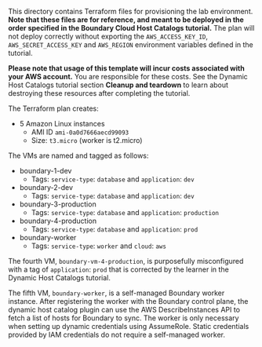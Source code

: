 This directory contains Terraform files for provisioning the lab environment. **Note that these files are for reference, and meant to be deployed in the order specified in the Boundary Cloud Host Catalogs tutorial.** The plan will not deploy correctly without exporting the `AWS_ACCESS_KEY_ID`, `AWS_SECRET_ACCESS_KEY` and `AWS_REGION` environment variables defined in the tutorial.

**Please note that usage of this template will incur costs associated with your AWS account.** You are responsible for these costs. See the Dynamic Host Catalogs tutorial section **Cleanup and teardown** to learn about destroying these resources after completing the tutorial.

The Terraform plan creates:

- 5 Amazon Linux instances
  - AMI ID `ami-0a0d7666aecd99093`
  - Size: `t3.micro` (worker is t2.micro)

The VMs are named and tagged as follows:

- boundary-1-dev
    - Tags: `service-type`: `database` and `application`: `dev`
- boundary-2-dev
    - Tags: `service-type`: `database` and `application`: `dev`
- boundary-3-production
    - Tags: `service-type`: `database` and `application`: `production`
- boundary-4-production
    - Tags: `service-type`: `database` and `application`: `prod`
- boundary-worker
    - Tags: `service-type`: `worker` and `cloud`: `aws`

The fourth VM, `boundary-vm-4-production`, is purposefully misconfigured with a tag of `application`: `prod` that is corrected by the learner in the Dynamic Host Catalogs tutorial.

The fifth VM, `boundary-worker`, is a self-managed Boundary worker instance. After registering the worker with the Boundary control plane, the dynamic host catalog plugin can use the AWS DescribeInstances API to fetch a list of hosts for Boundary to sync. The worker is only necessary when setting up dynamic credentials using AssumeRole. Static credentials provided by IAM credentials do not require a self-managed worker.